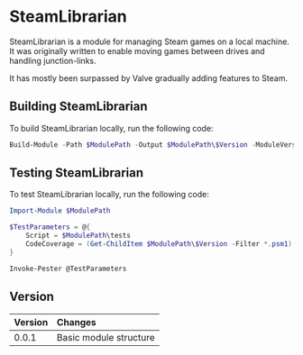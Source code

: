 ﻿# SteamLibrarian

SteamLibrarian is a module for managing Steam games on a local machine. It was originally written to enable moving games between drives and handling junction-links.

It has mostly been surpassed by Valve gradually adding features to Steam.

## Building SteamLibrarian

To build SteamLibrarian locally, run the following code:

```PowerShell
Build-Module -Path $ModulePath -Output $ModulePath\$Version -ModuleVersion $Version
```

## Testing SteamLibrarian

To test SteamLibrarian locally, run the following code:

```PowerShell
Import-Module $ModulePath

$TestParameters = @{
    Script = $ModulePath\tests
    CodeCoverage = (Get-ChildItem $ModulePath\$Version -Filter *.psm1).FullName
}

Invoke-Pester @TestParameters
```

## Version

| Version | Changes                |
| ------- | :--------------------- |
|   0.0.1 | Basic module structure |